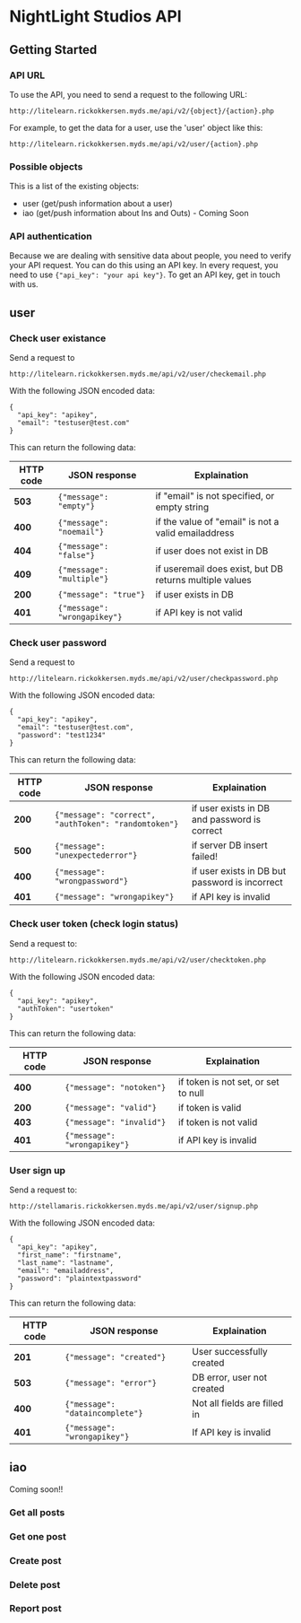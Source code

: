 # NightLight Studios API

## Getting Started
### API URL 
To use the API, you need to send a request to the following URL:

`http://litelearn.rickokkersen.myds.me/api/v2/{object}/{action}.php`

For example, to get the data for a user, use the 'user' object like this:

`http://litelearn.rickokkersen.myds.me/api/v2/user/{action}.php`

### Possible objects
This is a list of the existing objects:

- user (get/push information about a user)
- iao (get/push information about Ins and Outs) - Coming Soon

### API authentication 

Because we are dealing with sensitive data about people, you need to verify your API request. You can do this using an API key. In every request, you need to use `{"api_key": "your api key"}`. To get an API key, get in touch with us.

## user
### Check user existance
Send a request to

`http://litelearn.rickokkersen.myds.me/api/v2/user/checkemail.php`

With the following JSON encoded data:
```
{
  "api_key": "apikey",
  "email": "testuser@test.com"
}
```
This can return the following data:

HTTP code | JSON response | Explaination
--- | --- | ---
**503** | `{"message": "empty"}` | if "email" is not specified, or empty string
**400** | `{"message": "noemail"}` | if the value of "email" is not a valid emailaddress
**404** | `{"message": "false"}` | if user does not exist in DB
**409** | `{"message": "multiple"}` | if useremail does exist, but DB returns multiple values
**200** | `{"message": "true"}` | if user exists in DB
**401** | `{"message": "wrongapikey"}` | if API key is not valid

### Check user password

Send a request to

`http://litelearn.rickokkersen.myds.me/api/v2/user/checkpassword.php`

With the following JSON encoded data:
```
{
  "api_key": "apikey",
  "email": "testuser@test.com",
  "password": "test1234"
}
```
This can return the following data:

HTTP code | JSON response | Explaination
--- | --- | ---
**200** | `{"message": "correct", "authToken": "randomtoken"}` | if user exists in DB and password is correct
**500** | `{"message": "unexpectederror"}` | if server DB insert failed!
**400** | `{"message": "wrongpassword"}` | if user exists in DB but password is incorrect
**401** | `{"message": "wrongapikey"}` | if API key is invalid

### Check user token (check login status)

Send a request to:

`http://litelearn.rickokkersen.myds.me/api/v2/user/checktoken.php`

With the following JSON encoded data:

```
{
  "api_key": "apikey",
  "authToken": "usertoken"
}
```
This can return the following data:

HTTP code | JSON response | Explaination
--- | --- | ---
**400** | `{"message": "notoken"}` | if token is not set, or set to null
**200** | `{"message": "valid"}` | if token is valid
**403** | `{"message": "invalid"}` | if token is not valid
**401** | `{"message": "wrongapikey"}` | if API key is invalid

### User sign up

Send a request to:

`http://stellamaris.rickokkersen.myds.me/api/v2/user/signup.php`

With the following JSON encoded data:

```
{
  "api_key": "apikey",
  "first_name": "firstname",
  "last_name": "lastname",
  "email": "emailaddress",
  "password": "plaintextpassword"
}
```
This can return the following data:

HTTP code | JSON response | Explaination
--- | --- | ---
**201** | `{"message": "created"}` | User successfully created
**503** | `{"message": "error"}` | DB error, user not created
**400** | `{"message": "dataincomplete"}` | Not all fields are filled in
**401** | `{"message": "wrongapikey"}` | If API key is invalid

## iao
Coming soon!!

### Get all posts

### Get one post

### Create post

### Delete post

### Report post

